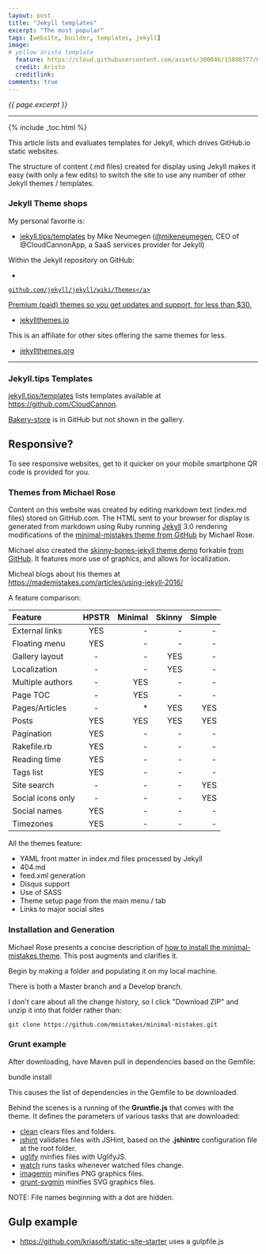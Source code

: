 ```yaml
---
layout: post
title: "Jekyll templates"
excerpt: "The most popular"
tags: [website, builder, templates, jekyll]
image:
# yellow aristo template 
  feature: https://cloud.githubusercontent.com/assets/300046/15800377/63a04610-2a34-11e6-87d6-c66f1366715f.jpg
  credit: Aristo
  creditlink:
comments: true
---
```

<i>{{ page.excerpt }}</i>
<hr />

{% include _toc.html %}

This article lists and evaluates templates for Jekyll, 
which drives GitHub.io static websites.

The structure of content (.md files) created for display using 
Jekyll makes it easy (with only a few edits) 
to switch the site to use any number of 
other Jekyll themes / templates.


### Jekyll Theme shops #

My personal favorite is:

   * <a target="_blank" href="http://jekyll.tips/templates/">jekyll.tips/templates</a>
   by Mike Neumegen (<a target="_blank" href="https://twitter.com/mikeneumegen">@mikeneumegen</a>,
   CEO of @CloudCannonApp, a SaaS services provider for Jekyll) 

Within the Jekyll repository on GitHub:

   * <a target="_blank" href="https://github.com/jekyll/jekyll/wiki/Themes">
    github.com/jekyll/jekyll/wiki/Themes</a>

Premium (paid) themes so you get updates and support, for less than $30.

   * <a target="_blank" href="http://jekyllthemes.io">jekyllthemes.io</a>

This is an affiliate for other sites offering the same themes for less.

   * <a target="_blank" href="http://jekyllthemes.org">jekyllthemes.org</a>

<hr />

### Jekyll.tips Templates #

<a target="_blank" href="http://jekyll.tips/templates/">jekyll.tips/templates</a>
lists templates available at
<a target="_blank" href="https://github.com/CloudCannon/">
https://github.com/CloudCannon</a>.

<a target="_blank" href="https://github.com/CloudCannon/bakery-store/">
Bakery-store</a> is in GitHub but not shown in the gallery.



## Responsive? #

To see responsive websites, get to it quicker on your mobile smartphone QR code is provided for you.



<a name="MichaelRoseThemes"></a>

### Themes from Michael Rose #

Content on this website was created by editing markdown text (index.md files)
stored on GitHub.com.
The HTML sent to your browser for display is generated from markdown using
Ruby running [Jekyll](http://jekyllrb.com/) 3.0 rendering modifications of the
<a target="_blank" href="https://github.com/mmistakes/minimal-mistakes/">
minimal-mistakes theme from GitHub</a> by Michael Rose.

Michael also created the
<a target="_blank" href="https://github.com/mmistakes/skinny-bones-jekyll">
skinny-bones-jekyll theme demo</a> forkable
<a target="_blank" href="https://mmistakes.github.io/skinny-bones-jekyll/">
from GitHub</a>.
It features more use of graphics, and allows for localization.

Micheal blogs about his themes at
https://mademistakes.com/articles/using-jekyll-2016/

A feature comparison:

| Feature          | HPSTR   | Minimal | Skinny | Simple |
|:-----------------|:-------:|--------:|-------:|-------:|
| External links   | YES     | -       | -      | -      |
| Floating menu    | YES     | -       | -      | -      |
| Gallery layout   | -       | -       | YES    | -      |
| Localization     | -       | -       | YES    | -      |
| Multiple authors | -       | YES     | -      | -      |
| Page TOC         | -       | YES     | -      | -      |
| Pages/Articles   | -       | *       | YES    | YES    |
| Posts            | YES     | YES     | YES    | YES    |
| Pagination       | YES     | -       | -      | -      |
| Rakefile.rb      | YES     | -       | -      | -      |
| Reading time     | YES     | -       | -      | -      |
| Tags list        | YES     | -       | -      | -      |
| Site search      | -       | -       | -      | YES    |
| Social icons only| -       | -       | -      | YES    |
| Social names     | YES     | -       | -      | -      |
| Timezones        | YES     | -       | -      | -      |

All the themes feature:

   * YAML front matter in index.md files processed by Jekyll
   * 404.md
   * feed.xml generation
   * Disqus support
   * Use of SASS
   * Theme setup page from the main menu / tab
   * Links to major social sites


### Installation and Generation #

Michael Rose presents a concise description of
<a target="_blank" href="https://mmistakes.github.io/minimal-mistakes/theme-setup/">
how to install the minimal-mistakes theme</a>.
This post augments and clarifies it.

Begin by making a folder and populating it on my local machine.

There is both a Master branch and a Develop branch.

I don't care about all the change history, so I click "Download ZIP"
and unzip it into that folder rather than:

    git clone https://github.com/mmistakes/minimal-mistakes.git

### Grunt example #

After downloading, have Maven pull in dependencies based on the Gemfile:

   bundle install

This causes the list of dependencies in the Gemfile to be downloaded.

Behind the scenes is a running of the **Gruntfie.js** that comes with the theme.
It defines the parameters of various tasks that are downloaded:

* <a target="_blank" href="https://github.com/gruntjs/grunt-contrib-clean">clean</a>
clears files and folders.
* <a target="_blank" href="https://github.com/gruntjs/grunt-contrib-jshint">jshint</a>
validates files with JSHint, based on the **.jshintrc** configuration file at the root folder.
* <a target="_blank" href="https://github.com/gruntjs/grunt-contrib-uglify">uglify</a>
minfies files with UglifyJS.
* <a target="_blank" href="https://github.com/gruntjs/grunt-contrib-watch">watch</a>
runs tasks whenever watched files change.
* <a target="_blank" href="https://github.com/gruntjs/grunt-contrib-imagemin">imagemin</a>
minifies PNG graphics files.
* <a target="_blank" href="https://github.com/sindresorhus/grunt-svgmin">grunt-svgmin</a>
minifies SVG graphics files.

NOTE: File names beginning with a dot are hidden.


## Gulp example #

* <a target="_blank" href="https://github.com/kriasoft/static-site-starter">
   https://github.com/kriasoft/static-site-starter</a>
   uses a gulpfile.js